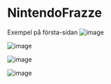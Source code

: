 # NintendoFrazze
Exempel på första-sidan
![image](https://user-images.githubusercontent.com/50366078/211149529-8cd7c5c5-862c-4cad-a557-47f79955ae02.png)

![image](https://user-images.githubusercontent.com/50366078/211149561-30182e2e-40e5-4066-8654-6dcc52513018.png)

![image](https://user-images.githubusercontent.com/50366078/211149571-94e0a184-06f4-4c99-8291-ce0bd4a6bfb9.png)

![image](https://user-images.githubusercontent.com/50366078/211149598-80bf312b-8c43-4a25-85a2-6ef9847168e4.png)


